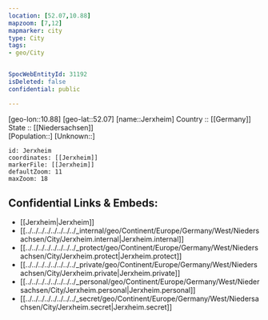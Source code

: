 ```yaml
---
location: [52.07,10.88] 
mapzoom: [7,12] 
mapmarker: city 
type: City
tags:
- geo/City


SpocWebEntityId: 31192
isDeleted: false
confidential: public

---
```

[geo-lon::10.88] 
[geo-lat::52.07] 
[name::Jerxheim] 
Country :: [[Germany]]  
State :: [[Niedersachsen]]  
[Population::] 
[Unknown::] 


```leaflet
id: Jerxheim
coordinates: [[Jerxheim]] 
markerFile: [[Jerxheim]] 
defaultZoom: 11 
maxZoom: 18
```


## Confidential Links & Embeds: 
- [[Jerxheim|Jerxheim]]  
- [[../../../../../../../../_internal/geo/Continent/Europe/Germany/West/Niedersachsen/City/Jerxheim.internal|Jerxheim.internal]] 
- [[../../../../../../../../_protect/geo/Continent/Europe/Germany/West/Niedersachsen/City/Jerxheim.protect|Jerxheim.protect]] 
- [[../../../../../../../../_private/geo/Continent/Europe/Germany/West/Niedersachsen/City/Jerxheim.private|Jerxheim.private]] 
- [[../../../../../../../../_personal/geo/Continent/Europe/Germany/West/Niedersachsen/City/Jerxheim.personal|Jerxheim.personal]] 
- [[../../../../../../../../_secret/geo/Continent/Europe/Germany/West/Niedersachsen/City/Jerxheim.secret|Jerxheim.secret]] 
